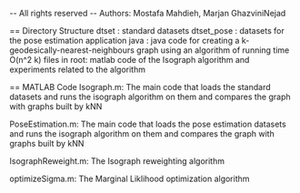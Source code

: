 -- All rights reserved
-- Authors: Mostafa Mahdieh, Marjan GhazviniNejad

== Directory Structure
dtset : standard datasets
dtset_pose : datasets for the pose estimation application
java : java code for creating a k-geodesically-nearest-neighbours graph using an algorithm of
      running time O(n^2 k)
files in root: matlab code of the Isograph algorithm and experiments related to the algorithm

== MATLAB Code
Isograph.m: The main code that loads the standard datasets and runs the isograph algorithm on them
and compares the graph with graphs built by kNN

PoseEstimation.m: The main code that loads the pose estimation datasets and runs the isograph algorithm on them
and compares the graph with graphs built by kNN

IsographReweight.m: The Isograph reweighting algorithm

optimizeSigma.m: The Marginal Liklihood optimization algorithm


